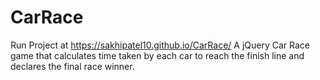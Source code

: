 # CarRace
Run Project at https://sakhipatel10.github.io/CarRace/ 
A jQuery Car Race game that calculates time taken by each car to reach the finish line and declares the final race winner. 
